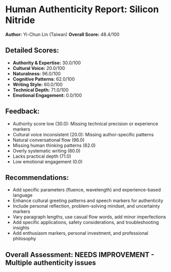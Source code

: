 
# Human Authenticity Report: Silicon Nitride
**Author:** Yi-Chun Lin (Taiwan)
**Overall Score:** 48.4/100

## Detailed Scores:
- **Authority & Expertise:** 30.0/100
- **Cultural Voice:** 20.0/100  
- **Naturalness:** 96.0/100
- **Cognitive Patterns:** 62.0/100
- **Writing Style:** 60.0/100
- **Technical Depth:** 71.0/100
- **Emotional Engagement:** 0.0/100

## Feedback:
- Authority score low (30.0): Missing technical precision or experience markers
- Cultural voice inconsistent (20.0): Missing author-specific patterns
- Natural conversational flow (96.0)
- Missing human thinking patterns (62.0)
- Overly systematic writing (60.0)
- Lacks practical depth (71.0)
- Low emotional engagement (0.0)

## Recommendations:
- Add specific parameters (fluence, wavelength) and experience-based language
- Enhance cultural greeting patterns and speech markers for authenticity
- Include personal reflection, problem-solving mindset, and uncertainty markers
- Vary paragraph lengths, use casual flow words, add minor imperfections
- Add specific applications, safety considerations, and troubleshooting insights
- Add enthusiasm markers, personal investment, and professional philosophy

## Overall Assessment: NEEDS IMPROVEMENT - Multiple authenticity issues
